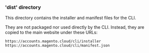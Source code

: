 ### 'dist' directory

This directory contains the installer and manifest files for the CLI.

They are not packaged nor used directly by the CLI. Instead, they are
copied to the main website under these URLs:

```
https://accounts.magento.cloud/cli/installer
https://accounts.magento.cloud/cli/manifest.json
```
